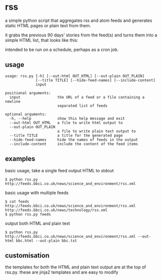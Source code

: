 # rss

a simple python script that aggregates rss and atom feeds and generates static HTML pages or plain text from them.

it grabs the previous 90 days' stories from the feed(s) and turns them into a simple HTML list, that looks like this:

intended to be run on a schedule, perhaps as a cron job.

## usage

    usage: rss.py [-h] [--out-html OUT_HTML] [--out-plain OUT_PLAIN]
                  [--title TITLE] [--hide-feed-names] [--include-content]
                  input

    positional arguments:
      input                 the URL of a feed or a file containing a newline
                            separated list of feeds

    optional arguments:
      -h, --help            show this help message and exit
      --out-html OUT_HTML   a file to write html output to
      --out-plain OUT_PLAIN
                            a file to write plain text output to
      --title TITLE         a title for the generated page
      --hide-feed-names     hide the names of feeds in the output
      --include-content     include the content of the feed items

## examples

basic usage, take a single feed output HTML to stdout

    $ python rss.py http://feeds.bbci.co.uk/news/science_and_environment/rss.xml 

basic usage with multiple feeds

    $ cat feeds
    http://feeds.bbci.co.uk/news/science_and_environment/rss.xml
    http://feeds.bbci.co.uk/news/technology/rss.xml
    $ python rss.py feeds

output both HTML and plain text

    $ python rss.py http://feeds.bbci.co.uk/news/science_and_environment/rss.xml --out-html bbc.html --out-plain bbc.txt

## customisation

the templates for both the HTML and plain text output are at the top of rss.py. these are jinja2 templates and are easy to modify
